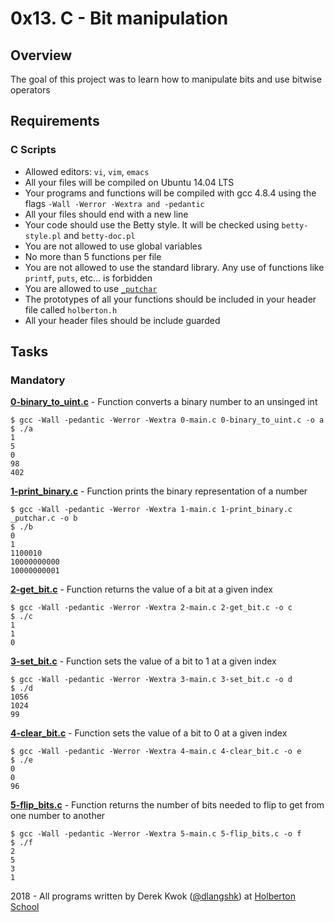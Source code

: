 # 0x13. C - Bit manipulation

## Overview
The goal of this project was to learn how to manipulate bits and use bitwise operators

## Requirements
### C Scripts
* Allowed editors: `vi`, `vim`, `emacs`
* All your files will be compiled on Ubuntu 14.04 LTS
* Your programs and functions will be compiled with gcc 4.8.4 using the flags `-Wall -Werror -Wextra and -pedantic`
* All your files should end with a new line
* Your code should use the Betty style. It will be checked using `betty-style.pl` and `betty-doc.pl`
* You are not allowed to use global variables
* No more than 5 functions per file
* You are not allowed to use the standard library. Any use of functions like `printf`, `puts`, etc… is forbidden
* You are allowed to use [`_putchar`](https://github.com/holbertonschool/_putchar.c/blob/master/_putchar.c)
* The prototypes of all your functions should be included in your header file called `holberton.h`
* All your header files should be include guarded

## Tasks
### Mandatory
**[0-binary_to_uint.c](0-binary_to_uint.c)** - Function converts a binary number to an unsinged int
```
$ gcc -Wall -pedantic -Werror -Wextra 0-main.c 0-binary_to_uint.c -o a
$ ./a 
1
5
0
98
402
```

**[1-print_binary.c](1-print_binary.c)** - Function prints the binary representation of a number
```
$ gcc -Wall -pedantic -Werror -Wextra 1-main.c 1-print_binary.c _putchar.c -o b
$ ./b 
0
1
1100010
10000000000
10000000001
```

**[2-get_bit.c](2-get_bit.c)** - Function returns the value of a bit at a given index
```
$ gcc -Wall -pedantic -Werror -Wextra 2-main.c 2-get_bit.c -o c
$ ./c
1
1
0
```

**[3-set_bit.c](3-set_bit.c)** - Function sets the value of a bit to 1 at a given index
```
$ gcc -Wall -pedantic -Werror -Wextra 3-main.c 3-set_bit.c -o d
$ ./d
1056
1024
99
```

**[4-clear_bit.c](4-clear_bit.c)** - Function sets the value of a bit to 0 at a given index
```
$ gcc -Wall -pedantic -Werror -Wextra 4-main.c 4-clear_bit.c -o e
$ ./e
0
0
96
```

**[5-flip_bits.c](5-flip_bits.c)** - Function returns the number of bits needed to flip to get from one number to another
```
$ gcc -Wall -pedantic -Werror -Wextra 5-main.c 5-flip_bits.c -o f
$ ./f
2
5
3
1
```


2018 - All programs written by Derek Kwok ([@dlangshk](https://twitter.com/dlangshk)) at [Holberton School](https://www.holbertonschool.com/)
